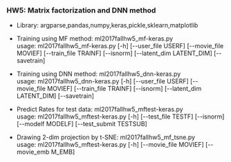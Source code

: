 ### HW5: Matrix factorization and DNN method
* Library: argparse,pandas,numpy,keras,pickle,sklearn,matplotlib 
* Training using MF method: ml2017fallhw5_mf-keras.py\
  usage: ml2017fallhw5_mf-keras.py [-h] [--user_file USERF]
                                 [--movie_file MOVIEF] [--train_file TRAINF]
                                 [--isnorm] [--latent_dim LATENT_DIM]
                                 [--savetrain]

* Training using DNN method: ml2017fallhw5_dnn-keras.py\
  usage: ml2017fallhw5_dnn-keras.py [-h] [--user_file USERF]
                                  [--movie_file MOVIEF] [--train_file TRAINF]
                                  [--isnorm] [--latent_dim LATENT_DIM]
                                  [--savetrain]
                                  
* Predict Rates for test data: ml2017fallhw5_mftest-keras.py\
  usage: ml2017fallhw5_mftest-keras.py [-h] [--test_file TESTF] [--isnorm]
                                     [--modelf MODELF] [--test_submit TESTSUB]
                                     
* Drawing 2-dim projection by t-SNE: ml2017fallhw5_mf_tsne.py\
  usage: ml2017fallhw5_mftest-keras.py [-h] [--movie_file MOVIEF]
                                     [--movie_emb M_EMB]
                                     
